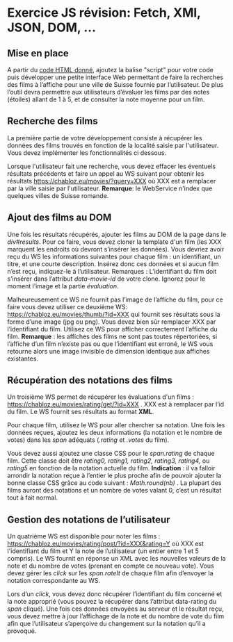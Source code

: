 # Exercice JS révision: Fetch, XMl, JSON,  DOM, ...

## Mise en place 

A partir du [code HTML donné](resources/jsFetchDomRevision.html), ajoutez la balise "script" pour votre code puis développer une petite interface Web permettant de faire la recherches des films à l’affiche pour une ville de Suisse fournie par l’utilisateur. De plus l’outil devra permettre aux utilisateurs d’évaluer les films par des notes (étoiles) allant de 1 à 5, et de consulter la note moyenne pour un film.  
 
## Recherche des films
 
La première partie de votre développement consiste à récupérer les données des films trouvés en fonction de la localité saisie par l'utilisateur. Vous devez implémenter les fonctionnalités ci dessous.   
 
Lorsque l'utilisateur fait une recherche, vous devez effacer les éventuels résultats précédents et faire un appel au WS suivant pour obtenir les résultats https://chabloz.eu/movies/?query=XXX où XXX est a remplacer par la ville saisie par l'utilisateur. **Remarque**: le WebService n'index que quelques villes de Suisse romande.
 
 ## Ajout des films au DOM
Une fois les résultats récupérés, ajouter les films au DOM de la page dans le *div#results*. Pour ce faire, vous devez cloner la template d'un film (les XXX marquent les endroits où devront s’insérer les données). Vous devriez avoir reçu du WS les informations suivantes pour chaque film : un identifiant, un titre, et une courte description. Insérez donc ces données et si aucun film n’est reçu, indiquez-le à l’utilisateur. Remarques : L’identifiant du film doit s’insérer dans l’attribut *data-movie-id* de votre clone. Ignorez pour le moment l’image et la partie *évaluation*.
  
Malheureusement ce WS ne fournit pas l’image de l’affiche du film, pour ce faire vous devez utiliser ce deuxième WS: https://chabloz.eu/movies/thumb/?id=XXX qui fournit ses résultats sous la forme d’une image (jpg ou png). Vous devez bien sûr remplacer XXX par l’identifiant du film.  Utilisez ce WS pour afficher correctement l’affiche du film. **Remarque** : les affiches des films ne sont pas toutes répertoriées, si l’affiche d’un film n’existe pas ou que l’identifiant est erroné, le WS vous retourne alors une image invisible de dimension identique aux affiches existantes.  
 
## Récupération des notations des films  
 
Un troisième WS permet de récupérer les évaluations d'un films : https://chabloz.eu/movies/rating/get/?id=XXX . XXX est à remplacer par  l’id du film. Le WS fournit ses résultats au format **XML**.  
 
Pour chaque film, utilisez le WS pour aller chercher sa notation. Une fois les données reçues, ajoutez les deux informations (la notation et le nombre de votes) dans les *span* adéquats (*.rating* et *.votes* du film). 

Vous devez aussi ajoutez une classe CSS pour le *span.rating* de chaque film. Cette classe doit être *rating0, rating1, rating2, rating3, rating4,* ou *rating5* en fonction de la notation actuelle du film. **Indication** : il va falloir arrondir la notation reçue à l’entier le plus proche afin de pouvoir ajouter la bonne classe CSS grâce au code suivant : *Math.round(nb)* . La plupart des films auront des notations et un nombre de votes valant 0, c’est un résultat tout à fait normal.
 
## Gestion des notations de l’utilisateur  
 
Un quatrième WS est disponible pour noter les films : https://chabloz.eu/movies/rating/post/?id=XXX&rating=Y où XXX est l'identifiant du film et Y la note de l’utilisateur (un entier entre 1 et 5 compris). Le WS fournit en réponse un XML avec les nouvelles valeurs de la note et du nombre de votes (prenant en compte ce nouveau vote). Vous devez gérer les *click* sur les *span.rateIt* de chaque film afin d’envoyer la notation correspondante au WS. 

Lors d’un *click*, vous devez donc récupérer l’identifiant du film concerné et la note approprié (vous pouvez la récupérer dans l’attribut data-rating du *span* cliqué). Une fois ces données envoyées au serveur et le résultat reçu, vous devez mettre à jour l’affichage de la note et du nombre de vote du film afin que l’utilisateur s’aperçoive du changement sur la notation qu’il a provoqué.
